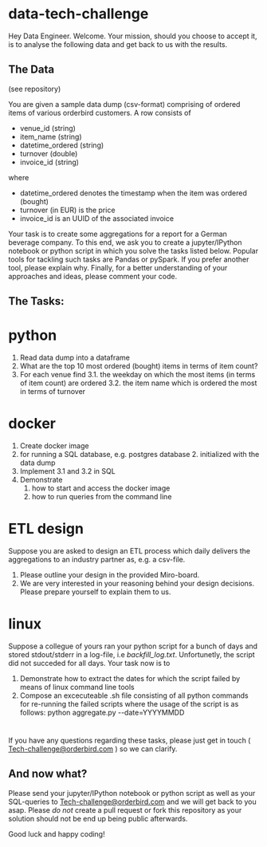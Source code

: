# data-tech-challenge
Hey Data Engineer. Welcome. Your mission, should you choose to accept it, is to analyse the following data and get back to us with the results.

## The Data

(see repository)

You are given a sample data dump (csv-format) comprising of ordered items of various orderbird customers. A row consists of 
* venue_id (string)
* item_name (string)
* datetime_ordered (string)
* turnover (double)
* invoice_id (string)

where 
* datetime_ordered denotes the timestamp when the item was ordered (bought)
* turnover (in EUR) is the price  
* invoice_id is an UUID of the associated invoice
  
Your task is to create some aggregations for a report for a German beverage company.
To this end, we ask you to create a jupyter/IPython notebook or python script in which you solve the tasks listed below. Popular tools for tackling such tasks are Pandas or pySpark. If you prefer another tool, please explain why. Finally, for a better understanding of your approaches and ideas, please comment your code.

## The Tasks:
# python 
1. Read data dump into a dataframe
2. What are the top 10 most ordered (bought) items in terms of item count?    
3. For each venue find
  3.1. the weekday on which the most items (in terms of item count) are ordered
  3.2. the item name which is ordered the most in terms of turnover
    
# docker 
1. Create docker image 
  1. for running a SQL database, e.g. postgres database
	2. initialized with the data dump 
2. Implement 3.1 and 3.2 in SQL
3. Demonstrate 
	1. how to start and access the docker image
	2. how to run queries from the command line 
  
# ETL design
Suppose you are asked to design an ETL process which daily delivers the aggregations to an industry partner as, e.g. a csv-file.
1. Please outline your design in the provided Miro-board.
2. We are very interested in your reasoning behind your design decisions. Please prepare yourself to explain them to us. 

# linux
Suppose a collegue of yours ran your python script for a bunch of days and stored stdout/stderr in a log-file, i.e *backfill_log.txt*. Unfortunetly, the script did not succeded for all days. Your task now is to
1. Demonstrate how to extract the dates for which the script failed by means of linux command line tools 
2. Compose an excecuteable .sh file consisting of all python commands for re-running the failed scripts where the usage of the script is as follows:
	python aggregate.py --date=YYYYMMDD

#
If you have any questions regarding these tasks, please just get in touch ( Tech-challenge@orderbird.com ) so we can clarify.


## And now what?
Please send your jupyter/IPython notebook or python script as well as your SQL-queries to Tech-challenge@orderbird.com and we will get back to you asap. 
Please *do not* create a pull request or fork this repository as your solution should not be end up being public afterwards.

Good luck and happy coding!


